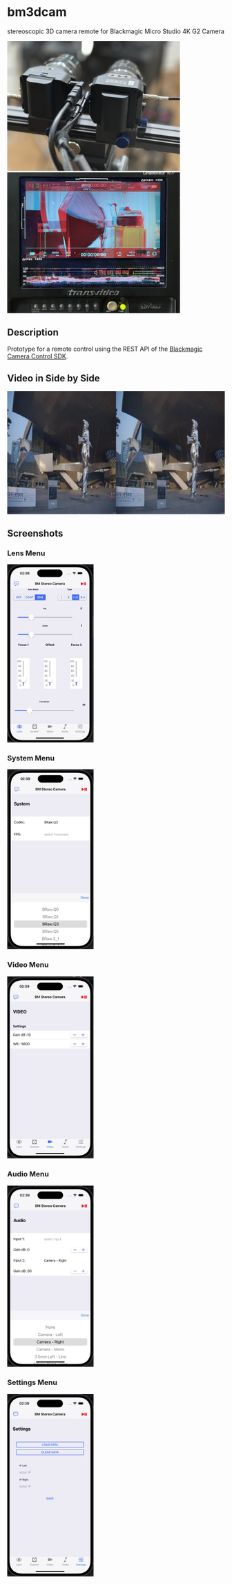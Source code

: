 # bm3dcam
stereoscopic 3D camera remote for Blackmagic Micro Studio 4K G2 Camera

<img src="./assets/001cam.jpg" width="400px">

<img src="./assets/002camb.jpg" width="400px">

## Description 
Prototype for a remote control using the REST API of the [Blackmagic Camera Control SDK](https://documents.blackmagicdesign.com/DeveloperManuals/BlackmagicCameraControl.pdf).

## Video in Side by Side

<img src="./assets/mo.webp" width="600px">


## Screenshots

### Lens Menu

<img src="./assets/BM3DCAM00001.jpg" width="200px">

### System Menu

<img src="./assets/BM3DCAM00002.jpg" width="200px">

### Video Menu

<img src="./assets/BM3DCAM00003.jpg" width="200px">

### Audio Menu

<img src="./assets/BM3DCAM00004.jpg" width="200px">

### Settings Menu

<img src="./assets/BM3DCAM00005.jpg" width="200px">
